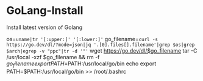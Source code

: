 # GoLang-Install
Install latest version of Golang


  os=`uname|tr '[:upper:]' '[:lower:]'`
  go_filename=`curl -s https://go.dev/dl/?mode=json|jq '.[0].files[].filename'|grep $os|grep $arch|egrep -v "ppc"|tr -d '"'`
  wget https://go.dev/dl/$go_filename
  tar -C /usr/local -xzf $go_filename && rm -f $go_filename
  export PATH=$PATH:/usr/local/go/bin
  echo export PATH=$PATH:/usr/local/go/bin >> /root/.bashrc
